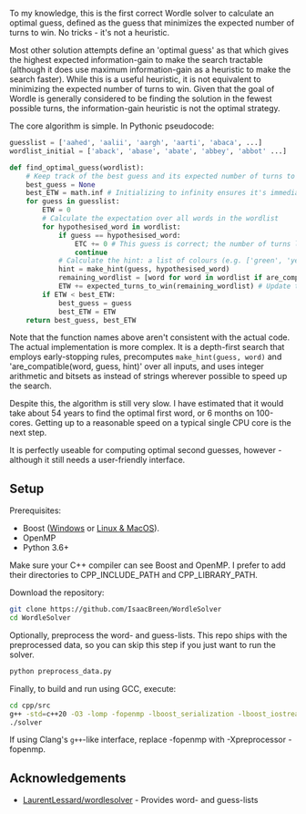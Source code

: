 To my knowledge, this is the first correct Wordle solver to calculate an optimal guess, defined as the guess that minimizes the expected number of turns to win. No tricks - it's not a heuristic.

Most other solution attempts define an 'optimal guess' as that which gives the highest expected information-gain to make the search tractable (although it does use maximum information-gain as a heuristic to make the search faster). While this is a useful heuristic, it is not equivalent to minimizing the expected number of turns to win. Given that the goal of Wordle is generally considered to be finding the solution in the fewest possible turns, the information-gain heuristic is not the optimal strategy.

The core algorithm is simple. In Pythonic pseudocode:

```python
guesslist = ['aahed', 'aalii', 'aargh', 'aarti', 'abaca', ...]
wordlist_initial = ['aback', 'abase', 'abate', 'abbey', 'abbot' ...]

def find_optimal_guess(wordlist):
    # Keep track of the best guess and its expected number of turns to win
    best_guess = None
    best_ETW = math.inf # Initializing to infinity ensures it's immediately replaced by the first guess
    for guess in guesslist:
        ETW = 0
        # Calculate the expectation over all words in the wordlist
        for hypothesised_word in wordlist:
            if guess == hypothesised_word:
                ETC += 0 # This guess is correct; the number of turns left to win is 0
                continue
            # Calculate the hint: a list of colours (e.g. ['green', 'yellow', 'gray, 'gray', 'yellow']
            hint = make_hint(guess, hypothesised_word)
            remaining_wordlist = [word for word in wordlist if are_compatible(word, guess, hint)] # Eliminate words that aren't compatible with the guess/hint
            ETW += expected_turns_to_win(remaining_wordlist) # Update the ETW
        if ETW < best_ETW:
            best_guess = guess
            best_ETW = ETW
    return best_guess, best_ETW
```
    
Note that the function names above aren't consistent with the actual code. The actual implementation is more complex. It is a depth-first search that employs early-stopping rules, precomputes `make_hint(guess, word)` and 'are_compatible(word, guess, hint)' over all inputs, and uses integer arithmetic and bitsets as instead of strings wherever possible to speed up the search.

Despite this, the algorithm is still very slow. I have estimated that it would take about 54 years to find the optimal first word, or 6 months on 100-cores. Getting up to a reasonable speed on a typical single CPU core is the next step.

It is perfectly useable for computing optimal second guesses, however - although it still needs a user-friendly interface.

## Setup

Prerequisites:
- Boost ([Windows](https://www.boost.org/doc/libs/1_79_0/more/getting_started/unix-variants.html) or [Linux & MacOS](https://www.boost.org/doc/libs/1_79_0/more/getting_started/unix-variants.html)).
- OpenMP
- Python 3.6+

Make sure your C++ compiler can see Boost and OpenMP. I prefer to add their directories to CPP_INCLUDE_PATH and CPP_LIBRARY_PATH.

Download the repository:
```bash
git clone https://github.com/IsaacBreen/WordleSolver
cd WordleSolver
```
Optionally, preprocess the word- and guess-lists. This repo ships with the preprocessed data, so you can skip this step if you just want to run the solver.

```bash
python preprocess_data.py
```
Finally, to build and run using GCC, execute:
```bash
cd cpp/src
g++ -std=c++20 -O3 -lomp -fopenmp -lboost_serialization -lboost_iostreams -fpermissive main.cpp -o solver
./solver
```

If using Clang\'s `g++`-like interface, replace -fopenmp with -Xpreprocessor -fopenmp.

## Acknowledgements

- [LaurentLessard/wordlesolver](https://github.com/LaurentLessard/wordlesolver) - Provides word- and guess-lists